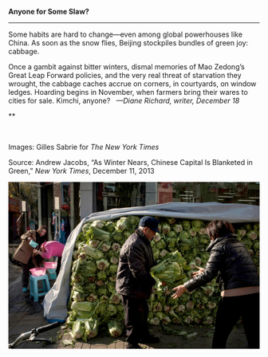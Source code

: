 **Anyone for Some Slaw?**

****

Some habits are hard to change—even among global powerhouses like China. As soon as the snow flies, Beijing stockpiles bundles of green joy: cabbage.

Once a gambit against bitter winters, dismal memories of Mao Zedong’s Great Leap Forward policies, and the very real threat of starvation they wrought, the cabbage caches accrue on corners, in courtyards, on window ledges. Hoarding begins in November, when farmers bring their wares to cities for sale. Kimchi, anyone?   *—Diane Richard, writer, December 18*

**

 

Images: Gilles Sabrie for *The New York Times*

Source: Andrew Jacobs, “As Winter Nears, Chinese Capital Is Blanketed in Green,” *New York Times*, December 11, 2013 

![](../images/13-12-18_84.85a-c_CabbageEDIT-1.jpeg)
